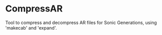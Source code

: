 # CompressAR
Tool to compress and decompress AR files for Sonic Generations, using 'makecab' and 'expand'.
